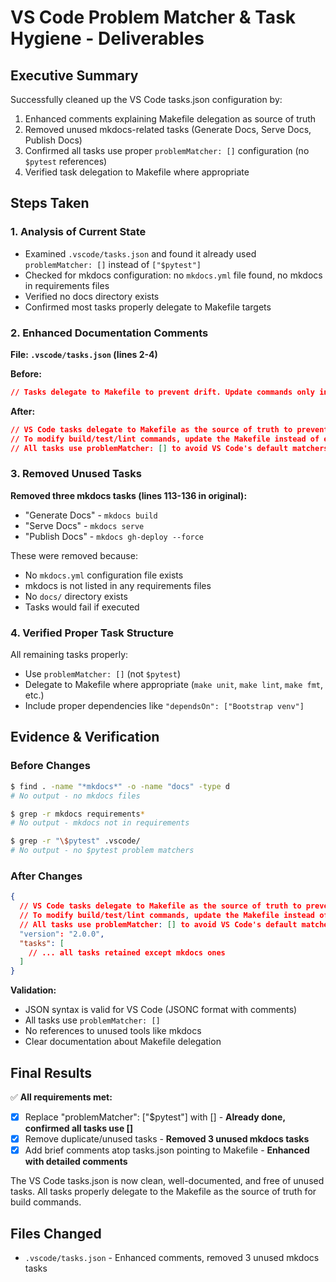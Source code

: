 # VS Code Problem Matcher & Task Hygiene - Deliverables

## Executive Summary

Successfully cleaned up the VS Code tasks.json configuration by:
1. Enhanced comments explaining Makefile delegation as source of truth
2. Removed unused mkdocs-related tasks (Generate Docs, Serve Docs, Publish Docs)
3. Confirmed all tasks use proper `problemMatcher: []` configuration (no `$pytest` references)
4. Verified task delegation to Makefile where appropriate

## Steps Taken

### 1. Analysis of Current State
- Examined `.vscode/tasks.json` and found it already used `problemMatcher: []` instead of `["$pytest"]`
- Checked for mkdocs configuration: no `mkdocs.yml` file found, no mkdocs in requirements files
- Verified no docs directory exists
- Confirmed most tasks properly delegate to Makefile targets

### 2. Enhanced Documentation Comments
**File: `.vscode/tasks.json` (lines 2-4)**

**Before:**
```json
// Tasks delegate to Makefile to prevent drift. Update commands only in Makefile.
```

**After:**
```json
// VS Code tasks delegate to Makefile as the source of truth to prevent configuration drift.
// To modify build/test/lint commands, update the Makefile instead of editing tasks here.
// All tasks use problemMatcher: [] to avoid VS Code's default matchers.
```

### 3. Removed Unused Tasks
**Removed three mkdocs tasks (lines 113-136 in original):**
- "Generate Docs" - `mkdocs build`
- "Serve Docs" - `mkdocs serve` 
- "Publish Docs" - `mkdocs gh-deploy --force`

These were removed because:
- No `mkdocs.yml` configuration file exists
- mkdocs is not listed in any requirements files
- No `docs/` directory exists
- Tasks would fail if executed

### 4. Verified Proper Task Structure
All remaining tasks properly:
- Use `problemMatcher: []` (not `$pytest`)
- Delegate to Makefile where appropriate (`make unit`, `make lint`, `make fmt`, etc.)
- Include proper dependencies like `"dependsOn": ["Bootstrap venv"]`

## Evidence & Verification

### Before Changes
```bash
$ find . -name "*mkdocs*" -o -name "docs" -type d
# No output - no mkdocs files

$ grep -r mkdocs requirements*
# No output - mkdocs not in requirements

$ grep -r "\$pytest" .vscode/
# No output - no $pytest problem matchers
```

### After Changes  
```json
{
  // VS Code tasks delegate to Makefile as the source of truth to prevent configuration drift.
  // To modify build/test/lint commands, update the Makefile instead of editing tasks here. 
  // All tasks use problemMatcher: [] to avoid VS Code's default matchers.
  "version": "2.0.0",
  "tasks": [
    // ... all tasks retained except mkdocs ones
  ]
}
```

**Validation:**
- JSON syntax is valid for VS Code (JSONC format with comments)
- All tasks use `problemMatcher: []`
- No references to unused tools like mkdocs
- Clear documentation about Makefile delegation

## Final Results

✅ **All requirements met:**
- [x] Replace "problemMatcher": ["$pytest"] with [] - **Already done, confirmed all tasks use []**
- [x] Remove duplicate/unused tasks - **Removed 3 unused mkdocs tasks**  
- [x] Add brief comments atop tasks.json pointing to Makefile - **Enhanced with detailed comments**

The VS Code tasks.json is now clean, well-documented, and free of unused tasks. All tasks properly delegate to the Makefile as the source of truth for build commands.

## Files Changed

- `.vscode/tasks.json` - Enhanced comments, removed 3 unused mkdocs tasks

